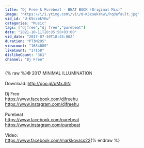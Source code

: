 ```yaml
---
title: "Dj Free & Purebeat - BEAT BACK (Original Mix)"
image: "https:\/\/i.ytimg.com\/vi\/U-K5csekYKw\/hqdefault.jpg"
vid_id: "U-K5csekYKw"
categories: "Music"
tags: ["djfree","dj free","purebeat"]
date: "2021-10-11T20:05:50+03:00"
vid_date: "2017-07-30T18:45:06Z"
duration: "PT3M29S"
viewcount: "1634080"
likeCount: "17158"
dislikeCount: "361"
channel: "Dj Free"
---
```

{% raw %}© 2017 MINIMAL ILLUMINATION<br /><br />Download: <a rel="nofollow" target="blank" href="http://goo.gl/uMxJhN">http://goo.gl/uMxJhN</a><br /><br />Dj Free<br /><a rel="nofollow" target="blank" href="https://www.facebook.com/djfreehu">https://www.facebook.com/djfreehu</a><br /><a rel="nofollow" target="blank" href="https://www.instagram.com/djfreehu">https://www.instagram.com/djfreehu</a><br /><br />Purebeat<br /><a rel="nofollow" target="blank" href="https://www.facebook.com/purebeat">https://www.facebook.com/purebeat</a><br /><a rel="nofollow" target="blank" href="https://www.instagram.com/purebeat">https://www.instagram.com/purebeat</a><br /><br />Video:<br /><a rel="nofollow" target="blank" href="https://www.facebook.com/markkovacs22">https://www.facebook.com/markkovacs22</a>{% endraw %}
